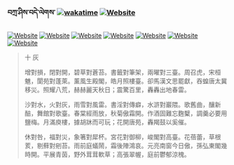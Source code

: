 ### བཀྲ་ཤིས་བདེ་ལེགས་	[![wakatime](https://wakatime.com/badge/user/5043ee4a-e361-4607-9d47-d557f2005d05.svg)](https://wakatime.com/@5043ee4a-e361-4607-9d47-d557f2005d05)	[![Website](https://img.shields.io/website?label=alpha&up_color=blue&up_message=EDA&url=https%3A%2F%2Fshields.io)](http://eda.tangjt.cn/) 
[![Website](https://img.shields.io/website?label=&up_color=orange&up_message=Tianchi&url=https%3A%2F%2Fshields.io)](https://tianchi.aliyun.com/home/science/scienceDetail?userId=1095279182618)	[![Website](https://img.shields.io/website?label=&up_color=violet&up_message=AIstudio&url=https%3A%2F%2Fshields.io)](https://aistudio.baidu.com/aistudio/personalcenter/thirdview/979775)	[![Website](https://img.shields.io/website?label=&up_color=blue&up_message=Kaggle&url=https%3A%2F%2Fshields.io)](https://www.kaggle.com/ivanxu/)	[![Website](https://img.shields.io/website?label=&up_color=gay&up_message=Yuque&url=https%3A%2F%2Fshields.io)](https://www.yuque.com/ivanaxu)	[![Website](https://img.shields.io/website?label=&up_color=brown&up_message=Leetcode&url=https%3A%2F%2Fshields.io)](https://leetcode.cn/u/ivanaxu)	[![Website](https://img.shields.io/website?label=&up_color=red&up_message=Gitee&url=https%3A%2F%2Fshields.io)](https://gitee.com/IvanaXu)	[![Website](https://img.shields.io/website?label=&up_color=yellow&up_message=Monkeytype&url=https%3A%2F%2Fshields.io)](https://monkeytype.com/profile/IvanaXu) 

> 十 灰
> 
> 增對損，閉對開，碧草對蒼苔。書籤對筆架，兩曜對三臺。周召虎，宋桓魋，閬苑對蓬萊。薰風生殿閣，皓月照樓臺。卻馬漢文思罷獻，吞蝗唐太冀移災。照耀八荒，赫赫麗天秋日；震驚百里，轟轟出地春雷。
> 
> 沙對水，火對灰，雨雪對風雷。書淫對傳癖，水滸對巖隈。歌舊曲，釀新醅，舞館對歌臺。春棠經雨放，秋菊傲霜開。作酒固難忘麴櫱，調羹必要用鹽梅。月滿庾樓，據胡牀而可玩；花開唐苑，轟羯鼓以奚催。
> 
> 休對咎，福對災，象箸對犀杯。宮花對御柳，峻閣對高臺。花蓓蕾，草根荄，剔蘚對剜苔。雨前庭蟻鬧，霜後陣鴻哀。元亮南窗今日傲，孫弘東閣幾時開。平展青茵，野外茸茸軟草；高張翠幄，庭前鬱郁涼槐。
>
